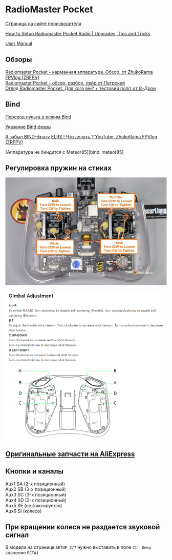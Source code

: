 # RadioMaster Pocket

[Страница на сайте производителя](https://www.radiomasterrc.com/products/pocket-radio-controller-m2)

[How to Setup Radiomaster Pocket Radio | Upgrades, Tips and Tricks](https://oscarliang.com/setup-radiomaster-pocket/)

[User Manual](Pocket_User_Manual.pdf)

## Обзоры
[Radiomaster Pocket - карманная аппаратура. Обзор. от ZhukoRama FPVlog (ZRFPV)](https://www.youtube.com/watch?v=wqdwZkqQtCA)   
[Radiomaster Pocket - обзор, разбор, пейр от Петрокей](https://www.youtube.com/watch?v=xYzz5JtX9GE)  
[Огляд Radiomaster Pocket. Для кого він? + тестовий політ от Є-Дрон](https://www.youtube.com/watch?v=H7OgTsX0HKI) 

## Bind
[Перевод пульта в режим Bind](./../../../../60_Bind/60_Режим_Bind_пульта_EdgeTX.md)

[Указание Bind фразы](./../../../../60_Bind/56_Bind_фраза_пульта_EdgeTX.md)

[Я забыл BIND-фразу ELRS ! Что делать ? YouTube: ZhukoRama FPVlog (ZRFPV)](https://www.youtube.com/watch?v=c6mdZVzCn58)  

[Аппаратура не биндится с Meteor85][bind_meteor85]

## Регулировка пружин на стиках
![](PocketSticksAdjust.jpg)

![](PocketSticksAdjust2.png)


## [Оригинальные запчасти на AliExpress](https://aliexpress.com/item/1005006011760235.html)

## Кнопки и каналы
Aux1 SA (2-х позиционный)  
Aux2 SB (3-х позиционный)  
Aux3 SC (3-х позиционный)  
Aux4 SD (2-х позиционный)  
Aux5 SE (не фиксируется)  
Aux6 SI (колесо)  


## При вращении колеса не раздается звуковой сигнал
В модели на странице `SETUP 2/7` нужно выставить в поле `Ctr Beep` значение `RETA1`